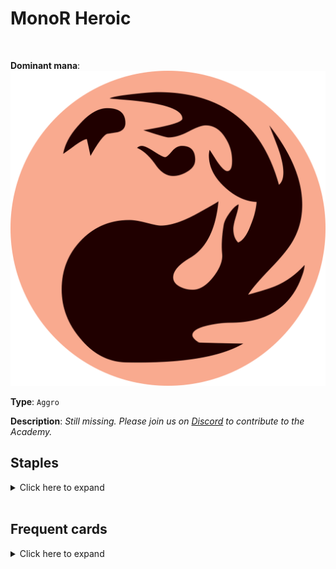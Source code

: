 <!-- This page is automatically generated by Myr: do not update it manually. -->
<!-- Changes directly applied here will be lost. -->
<!-- If you plan to update this page, please update the template at https://github.com/Pauperformance/pauperformance-bot -->
<!-- Templates can be found under pauperformance-bot/resources/templates/ -->
# MonoR Heroic
<br/>


**Dominant mana**: <img src="../resources/images/mana/R.png" class="dominant-mana-icon"/>

**Type**: `Aggro`

**Description**: _Still missing. Please join us on [Discord](https://discord.gg/fYQbpjjkQ3) to contribute to the Academy._


## **Staples**

<details>
  <summary>Click here to expand</summary>
<a href="https://scryfall.com/card/vow/142/ancestral-anger"><img src="https://cards.scryfall.io/normal/front/5/d/5dee47ab-d603-4346-97f4-a25dc3f47765.jpg" class="archetype-card rounded-image"/></a>
<a href="https://scryfall.com/card/mm2/8/apostles-blessing"><img src="https://cards.scryfall.io/normal/front/f/d/fdfbc07e-d726-4d42-9394-6aa0f5fc3a3a.jpg" class="archetype-card rounded-image"/></a>
<a href="https://scryfall.com/card/clu/141/lightning-bolt"><img src="https://cards.scryfall.io/normal/front/7/7/77c6fa74-5543-42ac-9ead-0e890b188e99.jpg" class="archetype-card rounded-image"/></a>
<a href="https://scryfall.com/card/clb/463/mountain"><img src="https://c1.scryfall.com/file/scryfall-cards/normal/front/0/a/0ab63e49-0869-4c7c-a033-d8e50032dd13.jpg" class="archetype-card rounded-image"/></a>
<a href="https://scryfall.com/card/mm2/149/mutagenic-growth"><img src="https://cards.scryfall.io/normal/front/2/e/2e0861a2-1858-47af-8154-20a977c2b298.jpg" class="archetype-card rounded-image"/></a>
<a href="https://scryfall.com/card/ori/163/smash-to-smithereens"><img src="https://c1.scryfall.com/file/scryfall-cards/normal/front/6/5/655c489f-bffb-45a4-8e7c-2d1a35220197.jpg" class="archetype-card rounded-image"/></a>
</details><br/>



## **Frequent cards**

<details>
  <summary>Click here to expand</summary>
<a href="https://scryfall.com/card/uma/121/akroan-crusader"><img src="https://cards.scryfall.io/normal/front/7/3/73d295ac-3c83-47db-a324-aa4907bcefdd.jpg" class="archetype-card rounded-image"/></a>
<a href="https://scryfall.com/card/tsr/157/brute-force"><img src="https://cards.scryfall.io/normal/front/8/9/89db7256-3bd0-4c1d-9c6f-de81f7d3c1a2.jpg" class="archetype-card rounded-image"/></a>
<a href="https://scryfall.com/card/cmr/174/dragon-mantle"><img src="https://cards.scryfall.io/normal/front/c/a/ca32fd66-f7f1-4e50-817f-bb259f690f00.jpg" class="archetype-card rounded-image"/></a>
<a href="https://scryfall.com/card/dmu/124/flowstone-infusion"><img src="https://cards.scryfall.io/normal/front/b/5/b57c3674-9a31-4418-b306-e6b0a2514d8f.jpg" class="archetype-card rounded-image"/></a>
<a href="https://scryfall.com/card/dmu/139/molten-monstrosity"><img src="https://cards.scryfall.io/normal/front/2/4/240957e5-ab0a-443f-92de-ae999b08c44f.jpg" class="archetype-card rounded-image"/></a>
<a href="https://scryfall.com/card/woe/144/ratcatcher-trainee-pest-problem"><img src="https://cards.scryfall.io/normal/front/7/f/7f4c0959-a107-4d61-9e51-256b2955f6ba.jpg" class="archetype-card rounded-image"/></a>
<a href="https://scryfall.com/card/a25/147/red-elemental-blast"><img src="https://c1.scryfall.com/file/scryfall-cards/normal/front/7/0/70a45e9b-699e-425a-9f3d-267274830d3e.jpg" class="archetype-card rounded-image"/></a>
<a href="https://scryfall.com/card/ema/231/relic-of-progenitus"><img src="https://c1.scryfall.com/file/scryfall-cards/normal/front/4/3/436cd66c-0622-43cd-8748-af4d21a2db3f.jpg" class="archetype-card rounded-image"/></a>
<a href="https://scryfall.com/card/eld/137/rimrock-knight-boulder-rush"><img src="https://cards.scryfall.io/normal/front/a/3/a3d13d84-01e4-4429-93db-e5afff811527.jpg" class="archetype-card rounded-image"/></a>
<a href="https://scryfall.com/card/soi/177/rush-of-adrenaline"><img src="https://cards.scryfall.io/normal/front/d/0/d0def54b-9f0a-4ab1-9df9-25506a06350c.jpg" class="archetype-card rounded-image"/></a>
<a href="https://scryfall.com/card/jou/110/satyr-hoplite"><img src="https://cards.scryfall.io/normal/front/b/8/b8754d66-facb-432e-a6c2-91430a6dec94.jpg" class="archetype-card rounded-image"/></a>
</details><br/>









